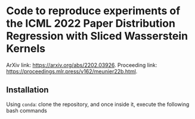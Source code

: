 # Code to reproduce experiments of the ICML 2022 Paper Distribution Regression with Sliced Wasserstein Kernels

ArXiv link: https://arxiv.org/abs/2202.03926. Proceeding link: https://proceedings.mlr.press/v162/meunier22b.html.

## Installation

Using `conda`: clone the repository, and once inside it,
execute the following bash commands
